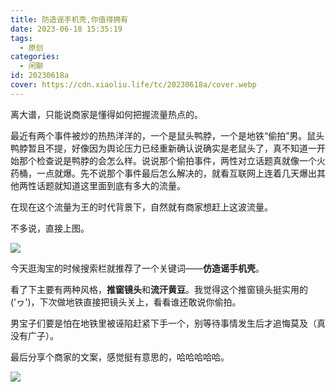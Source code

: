 ```yaml
---
title: 防造谣手机壳,你值得拥有
date: 2023-06-18 15:35:19
tags:
  - 原创
categories:
  - 闲聊
id: 20230618a
cover: https://cdn.xiaoliu.life/tc/20230618a/cover.webp
---
```


离大谱，只能说商家是懂得如何把握流量热点的。

最近有两个事件被炒的热热洋洋的，一个是鼠头鸭脖，一个是地铁“偷拍”男。鼠头鸭脖暂且不提，好像因为舆论压力已经重新确认说确实是老鼠头了，真不知道一开始那个检查说是鸭脖的会怎么样。说说那个偷拍事件，两性对立话题真就像一个火药桶，一点就爆。先不说那个事件最后怎么解决的，就看互联网上连着几天爆出其他两性话题就知道这里面到底有多大的流量。

在现在这个流量为王的时代背景下，自然就有商家想赶上这波流量。

不多说，直接上图。

![](https://cdn.xiaoliu.life/tc/20230618a/1.webp)

今天逛淘宝的时候搜索栏就推荐了一个关键词——**仿造谣手机壳**。

看了下主要有两种风格，**推窗镜头**和**流汗黄豆**。我觉得这个推窗镜头挺实用的('ヮ')，下次做地铁直接把镜头关上，看看谁还敢说你偷拍。

男宝子们要是怕在地铁里被诬陷赶紧下手一个，别等待事情发生后才追悔莫及（真没有广子）。

最后分享个商家的文案，感觉挺有意思的，哈哈哈哈哈。

![](https://cdn.xiaoliu.life/tc/20230618a/2.webp)